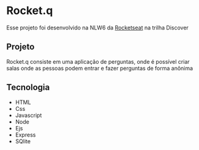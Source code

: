 # Rocket.q

Esse projeto foi desenvolvido na NLW6 da [Rocketseat](https://rocketseat.com.br/) na trilha Discover

## Projeto
Rocket.q consiste em uma aplicação de perguntas, onde é possível criar salas onde as pessoas podem entrar e fazer perguntas de forma anônima

## Tecnologia

 - HTML
 - Css
 - Javascript
 - Node
 - Ejs
 - Express
 - SQlite